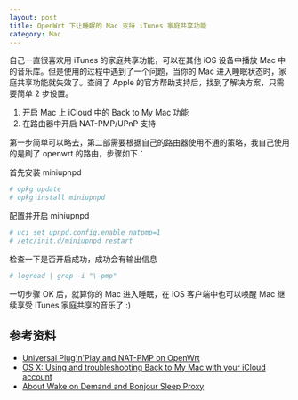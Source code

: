 ```yaml
---
layout: post
title: OpenWrt 下让睡眠的 Mac 支持 iTunes 家庭共享功能
category: Mac
---
```


自己一直很喜欢用 iTunes 的家庭共享功能，可以在其他 iOS 设备中播放 Mac 中的音乐库。但是使用的过程中遇到了一个问题，当你的 Mac 进入睡眠状态时，家庭共享功能就失效了。查阅了 Apple 的官方帮助支持后，找到了解决方案，只需要简单 2 步设置。

1. 开启 Mac 上 iCloud 中的 Back to My Mac 功能
2. 在路由器中开启  NAT-PMP/UPnP 支持

第一步简单可以略去，第二部需要根据自己的路由器使用不通的策略，我自己使用的是刷了 openwrt 的路由，步骤如下：

首先安装 miniupnpd

``` bash
# opkg update
# opkg install miniupnpd
```

配置并开启 miniupnpd

``` bash
# uci set upnpd.config.enable_natpmp=1
# /etc/init.d/miniupnpd restart
```

检查一下是否开启成功，成功会有输出信息

``` bash
# logread | grep -i "\-pmp"
```

一切步骤 OK 后，就算你的 Mac 进入睡眠，在 iOS 客户端中也可以唤醒 Mac 继续享受 iTunes 家庭共享的音乐了 :)

## 参考资料

- [Universal Plug'n'Play and NAT-PMP on OpenWrt](http://wiki.openwrt.org/doc/howto/upnp)
- [OS X: Using and troubleshooting Back to My Mac with your iCloud account](http://support.apple.com/kb/HT4907)
- [About Wake on Demand and Bonjour Sleep Proxy](http://support.apple.com/kb/ht3774)
